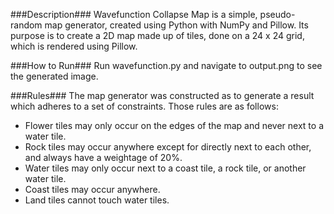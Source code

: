 ###Description###
Wavefunction Collapse Map is a simple, pseudo-random map generator, created using Python with NumPy and Pillow. Its purpose is to create a 2D map made up of tiles, done on a 24 x 24 grid, which is rendered using Pillow.

###How to Run###
Run wavefunction.py and navigate to output.png to see the generated image.

###Rules###
The map generator was constructed as to generate a result which adheres to a set of constraints. Those
rules are as follows:
* Flower tiles may only occur on the edges of the map and never next to a water tile.
* Rock tiles may occur anywhere except for directly next to each other, and always have a weightage of 20%.
* Water tiles may only occur next to a coast tile, a rock tile, or another water tile.
* Coast tiles may occur anywhere.
* Land tiles cannot touch water tiles.